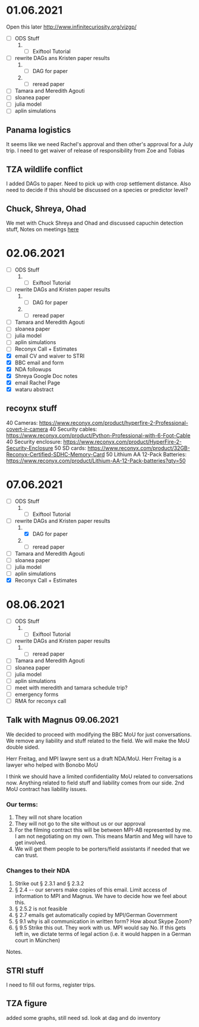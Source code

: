 
# 01.06.2021

Open this later
http://www.infinitecuriosity.org/vizgp/

- [ ] ODS Stuff
	1. - [ ] Exiftool Tutorial
- [ ] rewrite DAGs ans Kristen paper results
	1. - [ ] DAG for paper
	2. - [ ] reread paper
- [ ] Tamara and Meredith Agouti
- [ ] sloanea paper
- [ ] julia model
- [ ] aplin simulations

## Panama logistics
It seems like we need Rachel's approval and then other's approval for a July trip.
I need to get waiver of release of responsibility from Zoe and Tobias

## TZA wildlife conflict

I added DAGs to paper. Need to pick up with crop settlement distance. Also need to decide if this should be discussed on a species or predictor level?

## Chuck, Shreya, Ohad
We met with Chuck Shreya and Ohad and discussed capuchin detection stuff, Notes on meetings [here](https://docs.google.com/document/d/12mZgCIhPStSEPhtSIVDOBnIEJtJBTWmcfFjvuTbcDgQ/edit?ts=60b6a3b0) 


# 02.06.2021

- [ ] ODS Stuff
	1. - [ ] Exiftool Tutorial
- [ ] rewrite DAGs and Kristen paper results
	1. - [ ] DAG for paper
	2. - [ ] reread paper
- [ ] Tamara and Meredith Agouti
- [ ] sloanea paper
- [ ] julia model
- [ ] aplin simulations
- [ ] Reconyx Call + Estimates
- [X] email CV and waiver to STRI
- [X] BBC email and form
- [X]  NDA followups
- [X] Shreya Google Doc notes
- [X] email Rachel Page
- [X] wataru abstract

## recoynx stuff
40 Cameras: https://www.reconyx.com/product/hyperfire-2-Professional-covert-ir-camera
40 Security cables: https://www.reconyx.com/product/Python-Professional-with-6-Foot-Cable
40 Security enclosure: https://www.reconyx.com/product/HyperFire-2-Security-Enclosure
50 SD cards: https://www.reconyx.com/product/32GB-Reconyx-Certified-SDHC-Memory-Card
50 Lithium AA 12-Pack Batteries: https://www.reconyx.com/product/Lithium-AA-12-Pack-batteries?qty=50

# 07.06.2021
- [ ] ODS Stuff
	1. - [ ] Exiftool Tutorial
- [ ] rewrite DAGs and Kristen paper results
	1. - [X] DAG for paper
	2. - [ ] reread paper
- [ ] Tamara and Meredith Agouti
- [ ] sloanea paper
- [ ] julia model
- [ ] aplin simulations
- [X] Reconyx Call + Estimates

# 08.06.2021
- [ ] ODS Stuff
	1. - [ ] Exiftool Tutorial
- [ ] rewrite DAGs and Kristen paper results
	1. - [ ] reread paper
- [ ] Tamara and Meredith Agouti
- [ ] sloanea paper
- [ ] julia model
- [ ] aplin simulations
- [ ] meet with meredith and tamara schedule trip?
- [ ] emergency forms
- [ ] RMA for reconyx call

## Talk with Magnus 09.06.2021

We decided to proceed with modifying the BBC MoU for just conversations. We remove any liability and stuff related to the field. We will make the MoU double sided.

Herr Freitag, and MPI lawyre sent us a draft NDA/MoU. Herr Freitag is a lawyer who helped with Bonobo MoU

I think we should have a limited confidentiality MoU related to conversations now. Anything related to field stuff and liability comes from our side. 2nd MoU contract has liability issues.
### Our terms:
1. They will not share location
2. They will not go to the site without us or our approval
3. For the filming contract this will be between MPI-AB represented by me. I am not negotiating on my own. This means Martin and Meg will have to get involved.
4. We will get them people to be porters/field assistants if needed that we can trust.

### Changes to their NDA
1. Strike out § 2.3.1 and § 2.3.2
2. § 2.4 -- our servers make copies of this email. Limit access of information to MPI and Magnus. We have to decide how we feel about this.
3. § 2.5.2 is not feasible
4. § 2.7 emails get automatically copied by MPI/German Government
5. § 9.1 why is all communication in written form? How about Skype Zoom?
6. § 9.5 Strike this out. They work with us. MPI would say No. If this gets left in, we dictate terms of legal action (i.e. it would happen in a German court in München)

Notes.

## STRI stuff
I need to fill out forms, register trips.

## TZA figure
added some graphs, still need sd.
look at dag and do inventory

